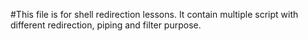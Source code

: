 #This file is for shell redirection lessons.
It contain multiple script with different redirection, piping and filter purpose.
